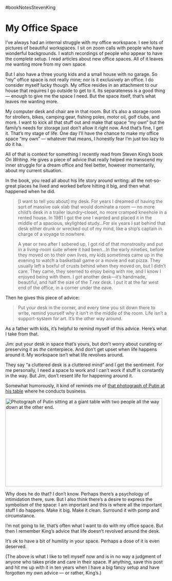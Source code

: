 #bookNotesStevenKing

# My Office Space

I’ve always had an internal struggle with my office workspace. I see lots of pictures of beautiful workspaces. I sit on zoom calls with people who have wonderful backgrounds. I watch recordings of people who appear to have the complete setup. I read articles about new office spaces. All of it leaves me wanting more from my own space. 

But I also have a three young kids and a small house with no garage. So “my” office space is not really mine; nor is it exclusively an office. I do consider myself lucky though. My office resides in an attachment to our house that requires I go outside to get to it. Its separateness is a good thing — enough to give me the space I need. But the space itself, that’s what leaves me wanting more.

My computer desk and chair are in that room. But it’s also a storage room for strollers, bikes, camping gear, fishing poles, motor oil, golf clubs, and more. I want to kick all that stuff out and make that space “my own” but the family’s needs for storage just don’t allow it right now. And that’s fine, I get it. That’s my stage of life. One day I’ll have the chance to make my office space “my own” — whatever that means, I honestly fear I’m just too lazy to do it ha.

All of that is context for something I recently read from Steven King’s book _On Writing_. He gives a piece of advice that really helped me transcend my inner struggle for a dream office and feel better, however momentarily, about my current situation.

In the book, you read all about his life story around writing: all the not-so-great places he lived and worked before hitting it big, and then what happened when he did.

> [I want to tell you about] my desk. For years I dreamed of having the sort of massive oak slab that would dominate a room — no more child’s desk in a trailer laundry-closet, no more cramped kneehole in a rented house. In 1981 I got the one I wanted and placed it in the middle of a spacious, skylighted study…For six years I sat behind that desk either drunk or wrecked out of my mind, like a ship’s captain in charge of a voyage to nowhere.
> 
> A year or two after I sobered up, I got rid of that monstrosity and put in a living-room suite where it had been…In the early nineties, before they moved on to their own lives, my kids sometimes came up in the evening to watch a basketball game or a movie and eat pizza. They usually left a boxful of crusts behind when they moved on, but I didn’t care. They came, they seemed to enjoy being with me, and I know I enjoyed being with them. I got another desk—it’s handmade, beautiful, and half the size of the _T.rex_ desk. I put it at the far west end of the office, in a corner under the eave.

Then he gives this piece of advice:

> Put your desk in the corner, and every time you sit down there to write, remind yourself why it isn’t in the middle of the room. Life isn’t a support-system for art. It’s the other way around.

As a father with kids, it’s helpful to remind myself of this advice. Here’s what I take from that.

Jim: put your desk in space that’s yours, but don’t worry about curating or preserving it as _the_ centerpiece. And don’t get upset when life happens around it. My workspace isn’t what life revolves around.

They say “a cluttered desk is a cluttered mind” and I get the sentiment. For me personally, I need a space to work and I can’t work if stuff is constantly in the way. But Jim, don’t resent life for happening around it.

Somewhat humorously, it kind of reminds me of [that photograph of Putin at his table](https://www.bbc.com/news/world-europe-60573261) where he conducts business.

<img src="https://cdn.jim-nielsen.com/blog/2022/putin-table.jpg" width="488" height="275" alt="Photograph of Putin sitting at a giant table with two people all the way down at the other end." />

Why does he do that? I don’t know. Perhaps there’s a psychology of intimidation there, sure. But I also think there’s a desire to express the symbolism of the space: I am important and this is where all the important stuff I do happens. Make it big. Make it clean. Surround it with pomp and circumstance.

I’m not going to lie, that’s often what I want to do with my office space. But then I remember King’s advice that life doesn’t revolved around the desk.

It’s ok to have a bit of humility in your space. Perhaps a dose of it is even deserved.

(The above is what I like to tell myself now and is in no way a judgment of anyone who takes pride and care in their space. If anything, save this post and hit me up with it in ten years when I have a big fancy setup and have forgotten my own advice — or rather, King’s.)